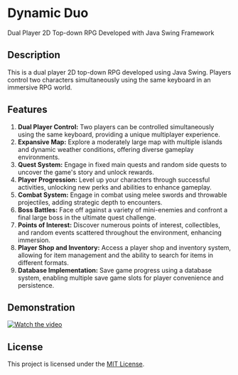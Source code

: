 # Dynamic Duo
Dual Player 2D Top-down RPG Developed with Java Swing Framework

## Description
This is a dual player 2D top-down RPG developed using Java Swing. Players control two characters simultaneously using the same keyboard in an immersive RPG world.

## Features
1. **Dual Player Control:** Two players can be controlled simultaneously using the same keyboard, providing a unique multiplayer experience.
2. **Expansive Map:** Explore a moderately large map with multiple islands and dynamic weather conditions, offering diverse gameplay environments.
3. **Quest System:** Engage in fixed main quests and random side quests to uncover the game's story and unlock rewards.
4. **Player Progression:** Level up your characters through successful activities, unlocking new perks and abilities to enhance gameplay.
5. **Combat System:** Engage in combat using melee swords and throwable projectiles, adding strategic depth to encounters.
6. **Boss Battles:** Face off against a variety of mini-enemies and confront a final large boss in the ultimate quest challenge.
7. **Points of Interest:** Discover numerous points of interest, collectibles, and random events scattered throughout the environment, enhancing immersion.
8. **Player Shop and Inventory:** Access a player shop and inventory system, allowing for item management and the ability to search for items in different formats.
9. **Database Implementation:** Save game progress using a database system, enabling multiple save game slots for player convenience and persistence.

## Demonstration
[![Watch the video](https://img.youtube.com/vi/n4vFxtLFL4Q/hqdefault.jpg)](https://www.youtube.com/embed/n4vFxtLFL4Q)

## License
This project is licensed under the [MIT License](LICENSE).
